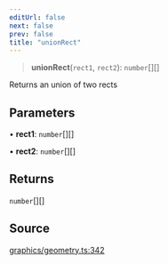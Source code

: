 ```yaml
---
editUrl: false
next: false
prev: false
title: "unionRect"
---
```


> **unionRect**(`rect1`, `rect2`): `number`[][]

Returns an union of two rects

## Parameters

• **rect1**: `number`[][]

• **rect2**: `number`[][]

## Returns

`number`[][]

## Source

[graphics/geometry.ts:342](https://github.com/dgmjs/dgmjs/blob/main/packages/core/src/graphics/geometry.ts#L342)
